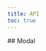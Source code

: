 ```yaml
---
title: API
toc: true
---
```


<DocWebComponentAPI component="cds-modal">
## Modal
<template v-slot:properties>

### Modal Properties

</template>
<template v-slot:cssProperties>

### Modal CSS Properties

</template>
<template v-slot:events>

### Modal Events

</template>
<template v-slot:slots>

### Modal Slots

</template>
</DocWebComponentAPI>

